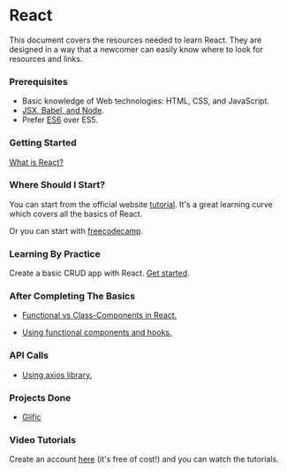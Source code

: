 # React

This document covers the resources needed to learn React.
They are designed in a way that a newcomer can easily know where to look for resources and links.

### Prerequisites

- Basic knowledge of Web technologies: HTML, CSS, and JavaScript.
- [JSX, Babel, and Node](https://www.w3schools.com/whatis/whatis_react.asp).
- Prefer [ES6](http://es6-features.org/) over ES5.

### Getting Started

[What is React?](https://www.simplilearn.com/what-is-react-article)

### Where Should I Start?

You can start from the official website [tutorial](https://reactjs.org/tutorial/tutorial.html). It's a great learning curve which covers all the basics of React.

Or you can start with [freecodecamp](https://www.freecodecamp.org/learn/front-end-libraries/react/).

### Learning By Practice

Create a basic CRUD app with React.
[Get started](https://codepen.io/talha7o/full/xxbEyoY).

### After Completing The Basics

- [Functional vs Class-Components in React.](https://medium.com/@Zwenza/functional-vs-class-components-in-react-231e3fbd7108#:~:text=The%20most%20obvious%20one%20difference,which%20returns%20a%20React%20element.)

- [Using functional components and hooks.](https://reactjs.org/docs/hooks-intro.html)

### API Calls

- [Using axios library.](https://blog.logrocket.com/how-to-make-http-requests-like-a-pro-with-axios/)

### Projects Done

- [Glific](https://github.com/glific/glific-frontend)

### Video Tutorials

Create an account [here](https://learn.chrisoncode.io/webinars) (it's free of cost!) and you can watch the tutorials.
